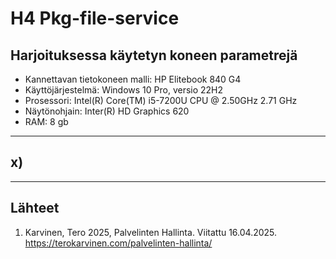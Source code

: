 # H4 Pkg-file-service

## Harjoituksessa käytetyn koneen parametrejä

- Kannettavan tietokoneen malli: HP Elitebook 840 G4
- Käyttöjärjestelmä: Windows 10 Pro, versio 22H2
- Prosessori: Intel(R) Core(TM) i5-7200U CPU @ 2.50GHz 2.71 GHz
- Näytönohjain: Inter(R) HD Graphics 620
- RAM: 8 gb

------------------------------------------------------------------------

## x) 


---------------------------------------------------------------------------------------

## Lähteet

1. Karvinen, Tero 2025, Palvelinten Hallinta. Viitattu 16.04.2025. https://terokarvinen.com/palvelinten-hallinta/

